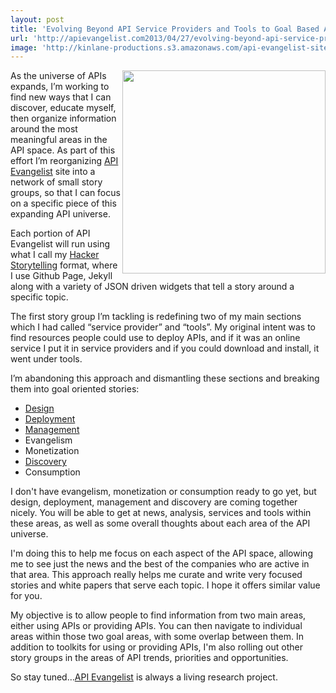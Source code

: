 ```yaml
---
layout: post
title: 'Evolving Beyond API Service Providers and Tools to Goal Based API Toolkits'
url: 'http://apievangelist.com2013/04/27/evolving-beyond-api-service-providers-and-api-tools-to-goal-based-api-toolkits/'
image: 'http://kinlane-productions.s3.amazonaws.com/api-evangelist-site/blog/universe-expansion.png'
---
```



<p>
     <img src="https://s3.amazonaws.com/kinlane-productions/api-evangelist/services/universe-expansion.png"  width="325" align="right" />
</p>
<p>
     As the universe of APIs expands, I’m working to find new ways that I can discover, educate myself, then organize information around the most meaningful areas in the API space. As part of this effort I’m reorganizing <a title="API Evangelist" href="http://apievangelist.com">API Evangelist</a> site into a network of small story groups, so that I can focus on a specific piece of this expanding API universe.
</p>
<p>
     Each portion of API Evangelist will run using what I call my <a title="Hacker Storytelling" href="http://hackerstorytelling.com" target="_blank">Hacker Storytelling</a> format, where I use Github Page, Jekyll along with a variety of JSON driven widgets that tell a story around a specific topic.
</p>
<p>
     The first story group I’m tackling is redefining two of my main sections which I had called “service provider” and “tools”. My original intent was to find resources people could use to deploy APIs, and if it was an online service I put it in service providers and if you could download and install, it went under tools.
</p>
<p>
     I’m abandoning this approach and dismantling these sections and breaking them into goal oriented stories:
</p>
<ul >
     <li>
          <a title="API Design" href="http://design.apievangelist.com" target="_blank">Design</a>
     </li>
     <li>
          <a title="API Deployment" href="http://deployment.apievangelist.com" target="_blank">Deployment</a>
     </li>
     <li>
          <a title="API Managemet" href="http://management.apievangelist.com" target="_blank">Management</a>
     </li>
     <li>Evangelism
     </li>
     <li>Monetization
     </li>
     <li>
          <a title="API Discovery" href="http://discovery.apievangelist.com" target="_blank">Discovery</a>
     </li>
     <li>Consumption
     </li>
</ul>
<p>
     I don't have evangelism, monetization or consumption ready to go yet, but design, deployment, management and discovery are coming together nicely. You will be able to get at news, analysis, services and tools within these areas, as well as some overall thoughts about each area of the API universe.
</p>
<p>
     I'm doing this to help me focus on each aspect of the API space, allowing me to see just the news and the best of the companies who are active in that area. This approach really helps me curate and write very focused stories and white papers that serve each topic. I hope it offers similar value for you.
</p>
<p>
     My objective is to allow people to find information from two main areas, either using APIs or providing APIs. You can then navigate to individual areas within those two goal areas, with some overlap between them. In addition to toolkits for using or providing APIs, I'm also rolling out other story groups in the areas of API trends, priorities and opportunities.
</p>
<p>
     So stay tuned…<a title="API Evangelist" href="http://apievangelist.com">API Evangelist</a> is always a living research project.
</p>
